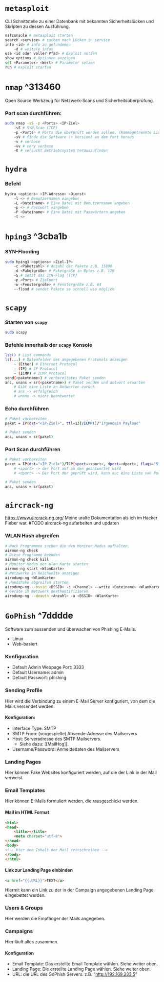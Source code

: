 # `metasploit`
CLI Schnittstelle zu einer Datenbank mit bekannten Sicherheitslücken und Skripten zu dessen Ausführung.
``` bash
msfconsole # metasploit starten
search <service> # suchen nach Lücken in service
info <id> # info zu gefundenen
	-d # weitere infos
use <id oder voller Pfad> # Exploit nutzen
show options # Optionen anzeigen
set <Parameter> <Wert> # Parameter setzen
run # exploit starten
```
# `nmap` ^313460
Open Source Werkzeug für Netzwerk-Scans und Sicherheitsüberprüfung.
### Port scan durchführen:
``` bash
sudo nmap -sS -p <Ports> <IP-Ziel>
	-sS # SYN-Scan (TCP)
	-p <Ports> # Ports die überprüft werden sollen. (Kommagetrennte Liste)
	-sV # finde die Software (+ Version) an dem Port heraus
	-v # verbose
	-vv # very verbose
	-O # versucht Betriebssystem herauszufinden
```
# `hydra`
### Befehl
``` bash
hydra <options> <IP-Adresse> <Dienst>
	-l <> # Benutzernamen eingeben
	-L <Dateiname> # Eine Datei mit Benutzernamen angeben
	-p <> # Passwort eingeben
	-P <Dateiname> # Eine Datei mit Passwörtern angeben
	-t <>
```
# `hping3` ^3cba1b
### SYN-Flooding
``` bash
sudo hping3 <options> <Ziel-IP>
	-c <Paketzahl> # Anzahl der Pakete z.B. 15000
	-d <Paketgröße> # Paketgröße in Bytes z.B. 120
	-S # setzt das SYN-Flag (TCP)
	-p <Port> # Zielport
	-w <Fenstergröße> # Fenstergröße z.B. 64
	--flood # sendet Pakete so schnell wie möglich
```
# `scapy`
### Starten von `scapy`
``` bash
sudo scapy
```
### Befehle innerhalb der `scapy` Konsole
``` bash
lsc() # List commands
ls(...) # Datenfelder des angegebenen Protokols anzeigen
	- (Ether) # Ethernet Protocol
	- (IP) # IP Protocol
	- (ICMP) # ICMP Protocol
send(<paketname>) # verbereitetes Paket senden
ans, unans = sr(<paketname>) # Paket senden und antwort erwarten
	# Gibt eine Liste an Antworten zurück
	# ans -> erfolgreich
	# unans -> nicht beantwortet
```
### Echo durchführen
``` bash
# Paket vorbereiten
paket = IP(dst="<IP-Ziel>", ttl=13)/ICMP()/"Irgendein Payload"

# Paket senden
ans, unans = sr(paket)

```
### Port Scan durchführen
``` bash
# Paket vorbereiten
paket = IP(dst="<IP Ziel>")/TCP(sport=<sport>, dport=<dport>, flags="S")
	# <sport> -> der Port auf an den geantwortet wird
	# <dport> -> Der Port der geprüft wird, kann auc eine Liste von Ports sein

# Paket senden
ans, unans = sr(paket)
```
# `aircrack-ng`
https://www.aircrack-ng.org/
Meine uralte Dokumentation als ich im Hacker Fieber war.
#TODO aircrack-ng aufarbeiten und updaten
### WLAN Hash abgreifen
``` bash
# Nach Programmen suchen die den Monitor Modus aufhalten.
airmon-ng check
# Diese Programme beenden
airmon-ng check kill
# Monitor Modus der Wlan Karte starten.
airmon-ng start <WlanKarte>
# Netzwerke in Reichweite anzeigen
airodump-ng <WlanKarte>
# Handshake abgreifen starten
airodump-ng --bssid <BSSID> -c <Channel> --write <Dateiname> <WlanKarte>
# Geräte im Netzwerk deathentifizieren
airodump-ng --deauth <Anzahl> -a <BSSID> <WlanKarte>
```
# `GoPhish` ^7dddde
Software zum aussenden und überwachen von Phishing E-Mails.
- Linux
- Web-basiert
### Konfiguration
- Default Admin Webpage Port: 3333
- Default Username: admin
- Default Passwort: phishing
### Sending Profile
Hier wird die Verbindung zu einem E-Mail Server konfiguriert, von dem die Mails versendet werden.
#### Konfiguration:
- Interface Type: SMTP
- SMTP From: (vorgespielte) Absende-Adresse des Mailservers
- Host: Serveradresse des SMTP Mailservers. 
	- Siehe dazu: [[MailHog]].
- Username/Password: Anmeldedaten des Mailservers

### Landing Pages
Hier können Fake Websites konfiguriert werden, auf die der Link in der Mail verweist.
### Email Templates
Hier können E-Mails formuliert werden, die rausgeschickt werden.
#### Mail im HTML Format
``` html
<html>
<head>
	<title></title>
	<meta charset="utf-8">
</head>
<body>
<!-- Hier den Inhalt der Mail reinschreiben -->
</body>
</html>
```
#### Link zur Landing Page einbinden
``` html
<a href="{{.URL}}">TEXT</a>
```
Hiermit kann ein Link zu der in der Campaign angegebenen Landing Page eingebettet werden.
### Users & Groups
Hier werden die Empfänger der Mails angegeben.
### Campaigns
Hier läuft alles zusammen.
#### Konfiguration
- Email Template: Das erstellte Email Template wählen. Siehe weiter oben.
- Landing Page: Die erstellte Landing Page wählen. Siehe weiter oben.
- URL: die URL des GoPhish Servers. z.B. "http://192.169.233.5"
